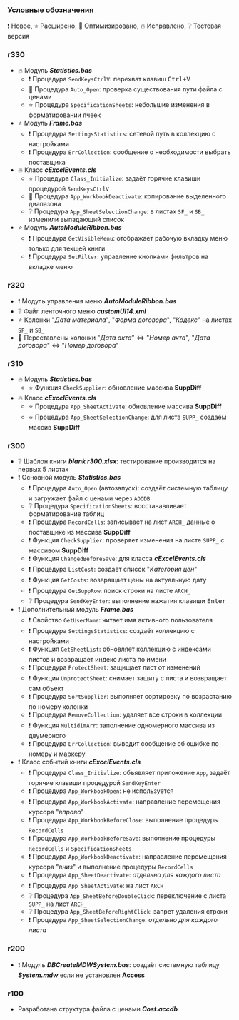 ﻿### Условные обозначения

:exclamation: Новое, :star: Расширено, :star2: Оптимизировано, :fire: Исправлено, :grey_question: Тестовая версия

### r330

- :fire: Модуль ***Statistics.bas***
	- :exclamation: Процедура `SendKeysCtrlV`: перехват клавиш <kbd>Ctrl+V</kbd>
	- :star2: Процедура `Auto_Open`: проверка существования пути файла с ценами
	- :star: Процедура `SpecificationSheets`: небольшие изменения в форматировании ячеек
- :star: Модуль ***Frame.bas***
	- :exclamation: Процедура `SettingsStatistics`: сетевой путь в коллекцию с настройками
	- :exclamation: Процедура `ErrCollection`: сообщение о необходимости выбрать поставщика
- :fire: Класс ***cExcelEvents.cls***
	- :star: Процедура `Class_Initialize`: задаёт горячие клавиши процедурой `SendKeysCtrlV`
	- :star2: Процедура `App_WorkbookDeactivate`: копирование выделенного диапазона
	- :grey_question: Процедура `App_SheetSelectionChange`: в листах `SF_` и `SB_` изменили выпадающий список
- :star: Модуль ***AutoModuleRibbon.bas***
	- :exclamation: Процедура `GetVisibleMenu`: отображает рабочую вкладку меню только для текщей книги
	- :exclamation: Процедура `SetFilter`: управление кнопками фильтров на вкладке меню

### r320

- :exclamation: Модуль управления меню ***AutoModuleRibbon.bas***
- :grey_question: Файл ленточного меню ***customUI14.xml***
- :star: Колонки "*Дата материала*", "*Форма договора*", "*Кодекс*" на листах `SF_` и `SB_`
- :star2: Переставлены колонки "*Дата акта*" <=> "*Номер акта*", "*Дата договора*" <=> "*Номер договора*"

### r310

- :fire: Модуль ***Statistics.bas***
	- :star: Функция `CheckSupplier`: обновление массива **SuppDiff**
- :fire: Класс ***cExcelEvents.cls***
	- :star: Процедура `App_SheetActivate`: обновление массива **SuppDiff**
	- :star: Процедура `App_SheetSelectionChange`: для листа `SUPP_` создаём массив **SuppDiff**

### r300

- :grey_question: Шаблон книги ***blank r300.xlsx***: тестирование производится на первых 5 листах
- :exclamation: Основной модуль ***Statistics.bas***
	- :exclamation: Процедура `Auto_Open` (автозапуск): создаёт системную таблицу и загружает файл с ценами через `ADODB`
	- :grey_question: Процедура `SpecificationSheets`: восстанавливает форматирование таблиц
	- :exclamation: Процедура `RecordCells`: записывает на лист `ARCH_` данные о поставщике из массива **SuppDiff**
	- :exclamation: Функция `CheckSupplier`: проверяет изменения на листе `SUPP_` с массивом **SuppDiff**
	- :exclamation: Функция `ChangedBeforeSave`: для класса ***cExcelEvents.cls***
	- :exclamation: Процедура `ListCost`: создаёт список "*Категория цен*"
	- :exclamation: Функция `GetCosts`: возвращает цены на актуальную дату
	- :exclamation: Процедура `GetSuppRow`: поиск строки на листе `ARCH_`
	- :grey_question: Процедура `SendKeyEnter`: выполнение нажатия клавиши <kbd>Enter</kbd>
- :exclamation: Дополнительный модуль ***Frame.bas***
	- :exclamation: Свойство `GetUserName`: читает имя активного пользователя
	- :exclamation: Процедура `SettingsStatistics`: создаёт коллекцию с настройками
	- :exclamation: Функция `GetSheetList`: обновляет коллекцию с индексами листов и возвращает индекс листа по имени
	- :exclamation: Процедура `ProtectSheet`: защищает лист от изменений
	- :exclamation: Функция `UnprotectSheet`: снимает защиту с листа и возвращает сам объект
	- :exclamation: Процедура `SortSupplier`: выполняет сортировку по возрастанию по номеру колонки
	- :exclamation: Процедура `RemoveCollection`: удаляет все строки в коллекции
	- :exclamation: Функция `MultidimArr`: заполнение одномерного массива из двумерного
	- :exclamation: Процедура `ErrCollection`: выводит сообщение об ошибке по номеру и маркеру
- :exclamation: Класс событий книги ***cExcelEvents.cls***
	- :exclamation: Процедура `Class_Initialize`: объявляет приложение `App`, задаёт горячие клавиши процедурой `SendKeyEnter`
	- :exclamation: Процедура `App_WorkbookOpen`: не используется
	- :exclamation: Процедура `App_WorkbookActivate`: направление перемещения курсора "*вправо*"
	- :exclamation: Процедура `App_WorkbookBeforeClose`: выполнение процедуры `RecordCells`
	- :exclamation: Процедура `App_WorkbookBeforeSave`: выполнение процедуры `RecordCells` и `SpecificationSheets`
	- :exclamation: Процедура `App_WorkbookDeactivate`: направление перемещения курсора "*вниз*" и выполнение процедуры `RecordCells`
	- :exclamation: Процедура `App_SheetDeactivate`: *отдельно для каждого листа*
	- :exclamation: Процедура `App_SheetActivate`: на лист `ARCH_`
	- :grey_question: Процедура `App_SheetBeforeDoubleClick`: переключение с листа `SUPP_` на лист `ARCH_`
	- :grey_question: Процедура `App_SheetBeforeRightClick`: запрет удаления строки
	- :exclamation: Процедура `App_SheetSelectionChange`: *отдельно для каждого листа*

### r200

- :exclamation: Модуль ***DBCreateMDWSystem.bas***: создаёт системную таблицу ***System.mdw*** если не установлен **Access**

### r100

- Разработана структура файла с ценами ***Cost.accdb***